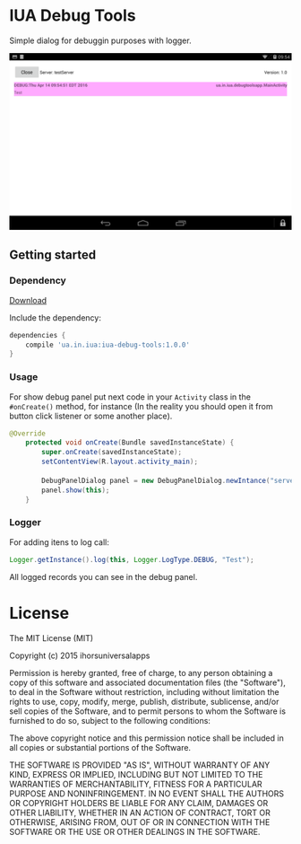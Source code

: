 # IUA Debug Tools

Simple dialog for debuggin purposes with logger.

![screenshot 1](https://github.com/ihorsuniversalapps/iua-debug-tools/raw/master/screenshot1.png "ScreenShot Of DebugPanel")

## Getting started

### Dependency

[Download](https://bintray.com/phoenixria/maven/iua-debug-tools/1.0.0/view)

Include the dependency:

```groovy
dependencies {
    compile 'ua.in.iua:iua-debug-tools:1.0.0'
}
```
### Usage

For show debug panel put next code in your `Activity` class in the `#onCreate()` method, for instance
(In the reality you should open it from button click listener or some another place).

```java
@Override
    protected void onCreate(Bundle savedInstanceState) {
        super.onCreate(savedInstanceState);
        setContentView(R.layout.activity_main);

        DebugPanelDialog panel = new DebugPanelDialog.newIntance("serverName", BuildConfig.VERSION_NAME);
        panel.show(this);
    }
```
### Logger

For adding itens to log call:

```java
Logger.getInstance().log(this, Logger.LogType.DEBUG, "Test");
```

All logged records you can see in the debug panel.

# License

The MIT License (MIT)

Copyright (c) 2015 ihorsuniversalapps

Permission is hereby granted, free of charge, to any person obtaining a copy
of this software and associated documentation files (the "Software"), to deal
in the Software without restriction, including without limitation the rights
to use, copy, modify, merge, publish, distribute, sublicense, and/or sell
copies of the Software, and to permit persons to whom the Software is
furnished to do so, subject to the following conditions:

The above copyright notice and this permission notice shall be included in all
copies or substantial portions of the Software.

THE SOFTWARE IS PROVIDED "AS IS", WITHOUT WARRANTY OF ANY KIND, EXPRESS OR
IMPLIED, INCLUDING BUT NOT LIMITED TO THE WARRANTIES OF MERCHANTABILITY,
FITNESS FOR A PARTICULAR PURPOSE AND NONINFRINGEMENT. IN NO EVENT SHALL THE
AUTHORS OR COPYRIGHT HOLDERS BE LIABLE FOR ANY CLAIM, DAMAGES OR OTHER
LIABILITY, WHETHER IN AN ACTION OF CONTRACT, TORT OR OTHERWISE, ARISING FROM,
OUT OF OR IN CONNECTION WITH THE SOFTWARE OR THE USE OR OTHER DEALINGS IN THE
SOFTWARE.
